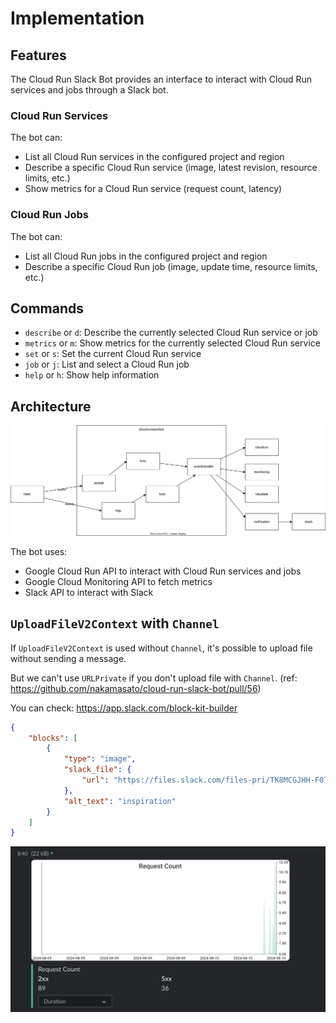 # Implementation

## Features

The Cloud Run Slack Bot provides an interface to interact with Cloud Run services and jobs through a Slack bot.

### Cloud Run Services

The bot can:
- List all Cloud Run services in the configured project and region
- Describe a specific Cloud Run service (image, latest revision, resource limits, etc.)
- Show metrics for a Cloud Run service (request count, latency)

### Cloud Run Jobs

The bot can:
- List all Cloud Run jobs in the configured project and region
- Describe a specific Cloud Run job (image, update time, resource limits, etc.)

## Commands

- `describe` or `d`: Describe the currently selected Cloud Run service or job
- `metrics` or `m`: Show metrics for the currently selected Cloud Run service
- `set` or `s`: Set the current Cloud Run service
- `job` or `j`: List and select a Cloud Run job
- `help` or `h`: Show help information

## Architecture

![](implementation.drawio.svg)

The bot uses:
- Google Cloud Run API to interact with Cloud Run services and jobs
- Google Cloud Monitoring API to fetch metrics
- Slack API to interact with Slack

## `UploadFileV2Context` with `Channel`

If `UploadFileV2Context` is used without `Channel`, it's possible to upload file without sending a message.

But we can't use `URLPrivate` if you don't upload file with `Channel`. (ref: https://github.com/nakamasato/cloud-run-slack-bot/pull/56)


You can check: https://app.slack.com/block-kit-builder

```json
{
	"blocks": [
		{
			"type": "image",
			"slack_file": {
				"url": "https://files.slack.com/files-pri/TK8MCGJHH-F07GD216W4S/cloud-run-slack-bot-metrics.png"
			},
			"alt_text": "inspiration"
		}
	]
}
```

![](metrics-image.png)
